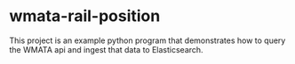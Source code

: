 # wmata-rail-position
This project is an example python program that demonstrates how to query the WMATA api and ingest that data to Elasticsearch.
